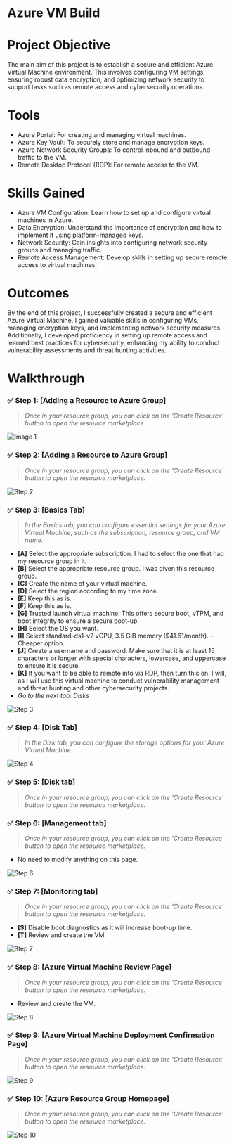 # Azure VM Build

# Project Objective

The main aim of this project is to establish a secure and efficient Azure Virtual Machine environment. This involves configuring VM settings, ensuring robust data encryption, and optimizing network security to support tasks such as remote access and cybersecurity operations.

# Tools 

- Azure Portal: For creating and managing virtual machines.
- Azure Key Vault: To securely store and manage encryption keys.
- Azure Network Security Groups: To control inbound and outbound traffic to the VM.
- Remote Desktop Protocol (RDP): For remote access to the VM.

# Skills Gained

- Azure VM Configuration: Learn how to set up and configure virtual machines in Azure.
- Data Encryption: Understand the importance of encryption and how to implement it using platform-managed keys.
- Network Security: Gain insights into configuring network security groups and managing traffic.
- Remote Access Management: Develop skills in setting up secure remote access to virtual machines.

# Outcomes 

By the end of this project, I successfully created a secure and efficient Azure Virtual Machine. I gained valuable skills in configuring VMs, managing encryption keys, and implementing network security measures. Additionally, I developed proficiency in setting up remote access and learned best practices for cybersecurity, enhancing my ability to conduct vulnerability assessments and threat hunting activities.

# Walkthrough

### ✅ Step 1: [Adding a Resource to Azure Group]

> _Once in your resource group, you can click on the 'Create Resource' button to open the resource marketplace._
> 
![ Image 1](images/1.jpg "CREATING A NEW RESOURCE INSIDE YOUR RESOURCE GROUP")


> 
### ✅ Step 2: [Adding a Resource to Azure Group]

> _Once in your resource group, you can click on the 'Create Resource' button to open the resource marketplace._

![Step 2](images/2.jpg "Step 2 - Navigate to Resource Groups")

> 
### ✅ Step 3: [Basics Tab]

> _In the Basics tab, you can configure essential settings for your Azure Virtual Machine, such as the subscription, resource group, and VM name._
- **[A]** Select the appropriate subscription. I had to select the one that had my resource group in it.
- **[B]** Select the appropriate resource group. I was given this resource group.
- **[C]** Create the name of your virtual machine.
- **[D]** Select the region according to my time zone.
- **[E]** Keep this as is.
- **[F]** Keep this as is.
- **[G]** Trusted launch virtual machine: This offers secure boot, vTPM, and boot integrity to ensure a secure boot-up.
- **[H]** Select the OS you want.
- **[I]** Select standard-ds1-v2 vCPU, 3.5 GiB memory ($41.61/month). - Cheaper option.
- **[J]** Create a username and password. Make sure that it is at least 15 characters or longer with special characters, lowercase, and uppercase to ensure it is secure.
- **[K]** If you want to be able to remote into via RDP, then turn this on. I will, as I will use this virtual machine to conduct vulnerability management and threat hunting and other cybersecurity projects.
- _Go to the next tab: Disks_

![Step 3](images/3.jpg "Step 3 Basics Setup")


> 
### ✅ Step 4: [Disk Tab]

> _In the Disk tab, you can configure the storage options for your Azure Virtual Machine._

![Step 4](images/4.jpg "Step 4 - Click Create Resource")


> 
### ✅ Step 5: [Disk tab]

> _Once in your resource group, you can click on the 'Create Resource' button to open the resource marketplace._
<!--
![Step 5](images/5.jpg "Step 5 - Disk tab")
-->

> 
### ✅ Step 6: [Management tab]

> _Once in your resource group, you can click on the 'Create Resource' button to open the resource marketplace._

- No need to modify anything on this page.
  
![Step 6](images/6.jpg "Step 6 - Management tab")


> 
### ✅ Step 7: [Monitoring tab]

> _Once in your resource group, you can click on the 'Create Resource' button to open the resource marketplace._

- **[S]** Disable boot diagnostics as it will increase boot-up time.
- **[T]** Review and create the VM.

![Step 7](images/7.jpg "Step 7 - Monitoring tab")



> 
### ✅ Step 8: [Azure Virtual Machine Review Page]

> _Once in your resource group, you can click on the 'Create Resource' button to open the resource marketplace._

-  Review and create the VM.

![Step 8](images/8.jpg "Step 8 - Azure Virtual Machine Review Page")


> 
### ✅ Step 9: [Azure Virtual Machine Deployment Confirmation Page]

> _Once in your resource group, you can click on the 'Create Resource' button to open the resource marketplace._

![Step 9](images/9.jpg "Step 9 - Azure Virtual Machine Deployment Confirmation Page")


> 
### ✅ Step 10: [Azure Resource Group Homepage]

> _Once in your resource group, you can click on the 'Create Resource' button to open the resource marketplace._
>
![Step 10](images/10.jpg "Step 10 - Azure Resource Group Homepage")

